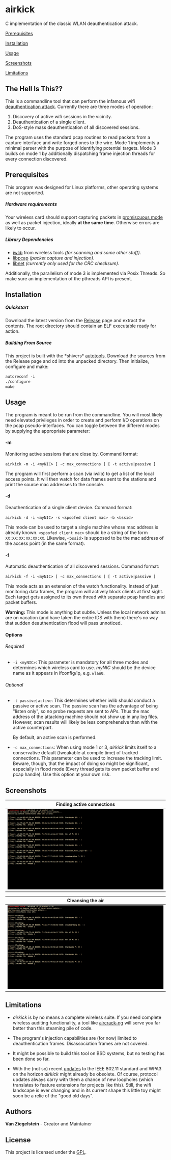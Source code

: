 # airkick
C implementation of the classic WLAN deauthentication attack.

[Prerequisites](#Prerequisites)

[Installation](#Installation)

[Usage](#Usage)

[Screenshots](#Screenshots)

[Limitations](#Limitations)

## The Hell Is This??
This is a commandline tool that can perform the infamous
wifi [deauthentication attack](https://en.wikipedia.org/wiki/Wi-Fi_deauthentication_attack). 
Currently there are three modes of operation:

1. Discovery of active wifi sessions in the vicinity.
2. Deauthentication of a single client.
3. DoS-style mass deauthentication of all discovered sessions.

The program uses the standard pcap routines to read packets from a capture interface
and write forged ones to the wire. Mode 1 implements a minimal parser with the purpose
of identifying potential targets. Mode 3 builds on mode 1 by additionally dispatching 
frame injection threads for every connection discovered.

## Prerequisites
This program was designed for Linux platforms, other operating systems are not supported.

##### Hardware requirements
Your wireless card should support capturing packets in [promiscuous mode](https://en.wikipedia.org/wiki/Promiscuous_mode) 
as well as packet injection, ideally **at the same time**. Otherwise errors are likely to occur.

##### Library Dependencies
* [iwlib](https://hewlettpackard.github.io/wireless-tools/Tools.html) from wireless tools *(for scanning and some other stuff)*.
* [libpcap](http://www.tcpdump.org/) *(packet capture and injection)*.
* [libnet](https://sourceforge.net/projects/libnet-dev/) *(currently only used for the CRC checksum)*.

Additionally, the parallelism of mode 3 is implemented via Posix Threads. So make sure an implementation
of the pthreads API is present.

## Installation

##### Quickstart
Download the latest version from the [Release](https://github.com/Van-Ziegelstein/airkick/releases) page and extract 
the contents. The root directory should contain an ELF executable ready for action.

##### Building From Source
This project is built with the \*shivers\* [autotools](http://www.gnu.org/software/autoconf). Download the sources from
the Release page and cd into the unpacked directory. Then initialize, configure and make:

``` 
autoreconf -i
./configure
make
```


## Usage
The program is meant to be run from the commandline. You will most likely need elevated privileges in order
to create and perform I/O operations on the pcap pseudo-interfaces. You can toggle between the different
modes by supplying the appropriate parameter:

#### -m 
Monitoring active sessions that are close by. Command format:

`airkick -m -i <myNIC> [ -c max_connections ] [ -t active|passive ]`

The program will first perform a scan (via iwlib) to get a list of the
local access points. It will then watch for data frames sent to the stations
and print the source mac addresses to the console.

#### -d
Deauthentication of a single client device. Command format:

`airkick -d -i <myNIC> -s <spoofed client mac> -b <bssid>` 

This mode can be used to target a single machine whose mac address is already known.
`<spoofed client mac>` should be a string of the form `XX:XX:XX:XX:XX:XX`. Likewise, `<bssid>` 
is supposed to be the mac address of the access point (in the same format).

#### -f
Automatic deauthentication of all discovered sessions. Command format:

`airkick -f -i <myNIC> [ -c max_connections ] [ -t active|passive ]`

This mode acts as an extension of the watch functionality. 
Instead of just monitoring data frames, the program will actively block clients at first sight. 
Each target gets assigned to its own thread with separate pcap handles and packet buffers.

**Warning:** This mode is anything but subtle. Unless the local network admins are on vacation
(and have taken the entire IDS with them) there's no way that sudden deauthentication flood will
pass unnoticed.

#### Options

###### Required
* `-i <myNIC>`: This parameter is mandatory for all three modes and determines which wireless card to use.
*myNIC* should be the device name as it appears in ifconfig/ip, e.g. `wlan0`.  

###### Optional
* `-t passive|active`: This determines whether iwlib should conduct a passive or active scan. The passive scan has the
advantage of being "listen only", so no probe requests are sent to APs. Thus the mac address of the
attacking machine should not show up in any log files. However, scan results will likely be less 
comprehensive than with the active counterpart.

   By default, an active scan is performed.

* `-c max_connections`: When using mode 1 or 3, *airkick* limits itself to a conservative default 
(tweakable at compile time) of tracked connections. This parameter can be used to increase
the tracking limit. Beware, though, that the impact of doing so might be significant, especially
in flood mode (Every thread gets its own packet buffer and pcap handle). Use this option at your own risk.

## Screenshots

| Finding active connections | 
| --- |
| <img src="screenshots/mon1.png"> | 

| Cleansing the air |
| --- |
| <img src="screenshots/flood1.png"> |


## Limitations

* *airkick* is by no means a complete wireless suite. If you need complete wireless auditing functionality, a tool
like [aircrack-ng](https://www.aircrack-ng.org/) will serve you far better than this steaming pile of code.

* The program's injection capabilities are (for now) limited to deauthentication frames. Disassociation frames are not
covered.

* It might be possible to build this tool on BSD systems, but no testing has been done so far.

* With the (not so) recent [updates](https://en.wikipedia.org/wiki/IEEE_802.11w-2009) to the IEEE 802.11 standard and 
WPA3 on the horizon *airkick* might already be obsolete. Of course, protocol updates always carry with them a chance
of new loopholes (which translates to feature extensions for projects like this). Still, the wifi landscape is ever changing 
and in its current shape this little toy might soon be a relic of the "good old days".

## Authors
**Van Ziegelstein** - Creator and Maintainer

## License
This project is licensed under the [GPL](COPYING).
